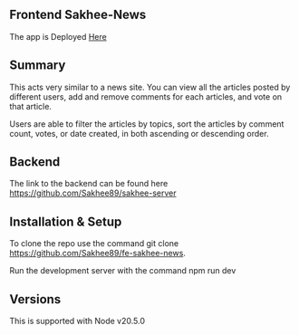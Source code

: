 ## Frontend Sakhee-News

The app is Deployed [Here](https://sakhee-news.netlify.app)

## Summary

This acts very similar to a news site. You can view all the articles posted by different users, add and remove comments for each articles, and vote on
that article.

Users are able to filter the articles by topics, sort the articles by comment count, votes, or date created, in both ascending or descending order.

## Backend

The link to the backend can be found here https://github.com/Sakhee89/sakhee-server

## Installation & Setup

To clone the repo use the command git clone https://github.com/Sakhee89/fe-sakhee-news.

Run the development server with the command npm run dev

## Versions

This is supported with Node v20.5.0
